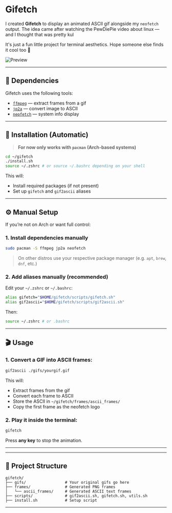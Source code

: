 # Gifetch

I created **Gifetch** to display an animated ASCII gif alongside my `neofetch` output.
The idea came after watching the PewDiePie video about linux — and I thought that was pretty kul

It's just a fun little project for terminal aesthetics. Hope someone else finds it cool too 🍚

![Preview](./preview.gif)

---

## 🧩 Dependencies

Gifetch uses the following tools:

* [`ffmpeg`](https://ffmpeg.org/) — extract frames from a gif
* [`jp2a`](https://github.com/cslarsen/jp2a) — convert image to ASCII
* [`neofetch`](https://github.com/dylanaraps/neofetch) — system info display

---

## 🚀 Installation (Automatic)

> **For now only works with `pacman` (Arch-based systems)**

```bash
cd ~/gifetch
./install.sh
source ~/.zshrc # or source ~/.bashrc depending on your shell
```

This will:

* Install required packages (if not present)
* Set up `gifetch` and `gif2ascii` aliases

---

## ⚙️ Manual Setup

If you’re not on Arch or want full control:

### 1. Install dependencies manually

```bash
sudo pacman -S ffmpeg jp2a neofetch
```

> On other distros use your respective package manager (e.g. `apt`, `brew`, `dnf`, etc.)

### 2. Add aliases manually (recommended)

Edit your `~/.zshrc` or `~/.bashrc`:

```bash
alias gifetch="$HOME/gifetch/scripts/gifetch.sh"
alias gif2ascii="$HOME/gifetch/scripts/gif2ascii.sh"
```

Then:

```bash
source ~/.zshrc # or .bashrc
```

---

## 🎬 Usage

### 1. Convert a GIF into ASCII frames:

```bash
gif2ascii ./gifs/yourgif.gif
```

This will:

* Extract frames from the gif
* Convert each frame to ASCII
* Store the ASCII in `~/gifetch/frames/ascii_frames/`
* Copy the first frame as the neofetch logo

### 2. Play it inside the terminal:

```bash
gifetch
```

Press **any key** to stop the animation.

---

---

## 📁 Project Structure

```
gifetch/
├── gifs/                 # Your original gifs go here
├── frames/               # Generated PNG frames
│   └── ascii_frames/     # Generated ASCII text frames
├── scripts/              # gif2ascii.sh, gifetch.sh, utils.sh
├── install.sh            # Setup script
```

---


